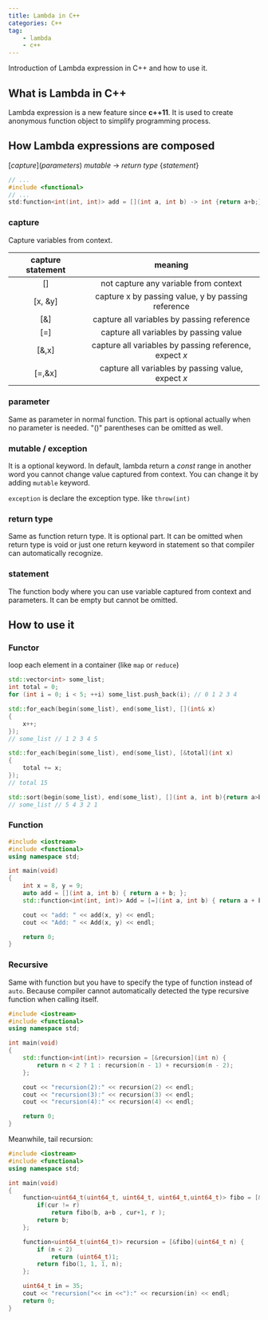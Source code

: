 ```yaml
---
title: Lambda in C++
categories: C++
tag:
    - lambda
    - c++
---
```


Introduction of Lambda expression in C++ and how to use it.

## What is Lambda in C++

Lambda expression is a new feature since **c++11**. It is used to create anonymous function object to simplify programming process.

## How Lambda expressions are composed

[_capture_]\(_parameters_) _mutable_ -> _return type_ {_statement_}

```cpp
// ...
#include <functional>
// ...
std:function<int(int, int)> add = [](int a, int b) -> int {return a+b;};
```

### capture

Capture variables from context.

| capture statement |                        meaning                         |
| :---------------: | :----------------------------------------------------: |
|        []         |         not capture any variable from context          |
|      [x, &y]      |   capture x by passing value, y by passing reference   |
|        [&]        |       capture all variables by passing reference       |
|        [=]        |         capture all variables by passing value         |
|       [&,x]       | capture all variables by passing reference, expect _x_ |
|      [=,&x]       |   capture all variables by passing value, expect _x_   |

### parameter

Same as parameter in normal function. This part is optional actually when no parameter is needed. "()" parentheses can be omitted as well.

### mutable / exception

It is a optional keyword. In default, lambda return a _const_ range in another word you cannot change value captured from context. You can change it by adding `mutable` keyword.

`exception` is declare the exception type. like `throw(int)`

### return type

Same as function return type. It is optional part. It can be omitted when return type is void or just one return keyword in statement so that compiler can automatically recognize.

### statement

The function body where you can use variable captured from context and parameters. It can be empty but cannot be omitted.

## How to use it

### Functor

loop each element in a container (like `map` or `reduce`)

```cpp
std::vector<int> some_list;
int total = 0;
for (int i = 0; i < 5; ++i) some_list.push_back(i); // 0 1 2 3 4

std::for_each(begin(some_list), end(some_list), [](int& x)
{
    x++;
});
// some_list // 1 2 3 4 5

std::for_each(begin(some_list), end(some_list), [&total](int x)
{
    total += x;
});
// total 15

std::sort(begin(some_list), end(some_list), [](int a, int b){return a>b;});
// some_list // 5 4 3 2 1
```

### Function

```cpp
#include <iostream>
#include <functional>
using namespace std;

int main(void)
{
    int x = 8, y = 9;
    auto add = [](int a, int b) { return a + b; };
    std::function<int(int, int)> Add = [=](int a, int b) { return a + b; };

    cout << "add: " << add(x, y) << endl;
    cout << "Add: " << Add(x, y) << endl;

    return 0;
}
```

### Recursive

Same with function but you have to specify the type of function instead of `auto`. Because compiler cannot automatically detected the type recursive function when calling itself.

```cpp
#include <iostream>
#include <functional>
using namespace std;

int main(void)
{
    std::function<int(int)> recursion = [&recursion](int n) {
        return n < 2 ? 1 : recursion(n - 1) + recursion(n - 2);
    };

    cout << "recursion(2):" << recursion(2) << endl;
    cout << "recursion(3):" << recursion(3) << endl;
    cout << "recursion(4):" << recursion(4) << endl;

    return 0;
}
```

Meanwhile, tail recursion:

```cpp
#include <iostream>
#include <functional>
using namespace std;

int main(void)
{
    function<uint64_t(uint64_t, uint64_t, uint64_t,uint64_t)> fibo = [&fibo](uint64_t a, uint64_t b, uint64_t cur, uint64_t r){
    	if(cur != r)
	    	return fibo(b, a+b , cur+1, r );
  		return b;
    };

	function<uint64_t(uint64_t)> recursion = [&fibo](uint64_t n) {
		if (n < 2)
            return (uint64_t)1;
		return fibo(1, 1, 1, n);
	};

	uint64_t in = 35;
    cout << "recursion("<< in <<"):" << recursion(in) << endl;
    return 0;
}

```
